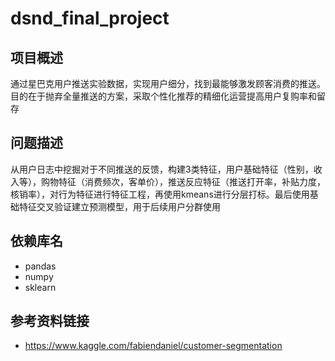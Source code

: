# dsnd_final_project

## 项目概述
通过星巴克用户推送实验数据，实现用户细分，找到最能够激发顾客消费的推送。目的在于抛弃全量推送的方案，采取个性化推荐的精细化运营提高用户复购率和留存

## 问题描述
从用户日志中挖掘对于不同推送的反馈，构建3类特征，用户基础特征（性别，收入等），购物特征（消费频次，客单价），推送反应特征（推送打开率，补贴力度，核销率），对行为特征进行特征工程，再使用kmeans进行分层打标。最后使用基础特征交叉验证建立预测模型，用于后续用户分群使用

## 依赖库名
* pandas
* numpy
* sklearn

## 参考资料链接
* https://www.kaggle.com/fabiendaniel/customer-segmentation
